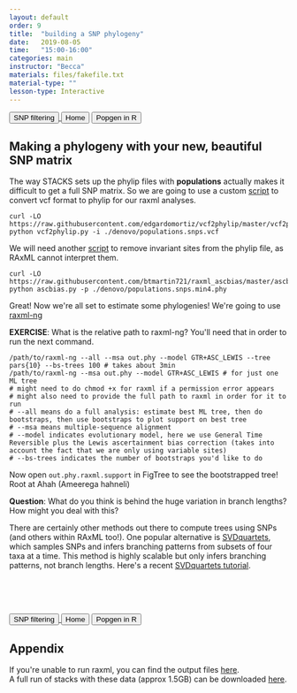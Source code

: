 ```yaml
---
layout: default
order: 9
title:  "building a SNP phylogeny"
date:   2019-08-05
time:   "15:00-16:00"
categories: main
instructor: "Becca"
materials: files/fakefile.txt
material-type: ""
lesson-type: Interactive
---
```

<a href="https://rdtarvin.github.io/IBS2019_Genomics-of-Biodiversity/main/2019/08/05/08-stacks-filtering.html"><button>SNP filtering</button>	<a href="https://rdtarvin.github.io/IBS2019_Genomics-of-Biodiversity/"><button>Home</button></a>    <a href="https://rdtarvin.github.io/IBS2019_Genomics-of-Biodiversity/main/2019/08/05/11-popgen-in-R.html"><button>Popgen in R</button></a>

## Making a phylogeny with your new, beautiful SNP matrix

The way STACKS sets up the phylip files with **populations** actually makes it difficult to get a full SNP matrix. 
So we are going to use a custom [script](https://github.com/edgardomortiz/vcf2phylip) to convert vcf format to phylip for our raxml analyses.
	
	curl -LO https://raw.githubusercontent.com/edgardomortiz/vcf2phylip/master/vcf2phylip.py
	python vcf2phylip.py -i ./denovo/populations.snps.vcf


We will need another [script](https://github.com/btmartin721/raxml_ascbias) to remove invariant sites from the phylip file, as RAxML cannot interpret them.

	curl -LO https://raw.githubusercontent.com/btmartin721/raxml_ascbias/master/ascbias.py
	python ascbias.py -p ./denovo/populations.snps.min4.phy

Great! Now we're all set to estimate some phylogenies! We're going to use [raxml-ng](https://github.com/amkozlov/raxml-ng/wiki)

**EXERCISE**: What is the relative path to raxml-ng? You'll need that in order to run the next command.

	/path/to/raxml-ng --all --msa out.phy --model GTR+ASC_LEWIS --tree pars{10} --bs-trees 100 # takes about 3min
	/path/to/raxml-ng --msa out.phy --model GTR+ASC_LEWIS # for just one ML tree
	# might need to do chmod +x for raxml if a permission error appears
	# might also need to provide the full path to raxml in order for it to run
	# --all means do a full analysis: estimate best ML tree, then do bootstraps, then use bootstraps to plot support on best tree
	# --msa means multiple-sequence alignment
	# --model indicates evolutionary model, here we use General Time Reversible plus the Lewis ascertainment bias correction (takes into account the fact that we are only using variable sites)
	# --bs-trees indicates the number of bootstraps you'd like to do
	

Now open `out.phy.raxml.support` in FigTree to see the bootstrapped tree! Root at Ahah (Ameerega hahneli)<br>

**Question**: What do you think is behind the huge variation in branch lengths? How might you deal with this?
<br>

There are certainly other methods out there to compute trees using SNPs (and others within RAxML too!). 
One popular alternative is [SVDquartets](http://evomics.org/learning/phylogenetics/svdquartets/),
which samples SNPs and infers branching patterns from subsets of four taxa at a time. This method is highly scalable 
but only infers branching patterns, not branch lengths. Here's a recent [SVDquartets tutorial](http://www.phylosolutions.com/tutorials/ssb2018/svdquartets-tutorial.html).

<br><br><br>



<a href="https://rdtarvin.github.io/IBS2019_Genomics-of-Biodiversity/main/2019/08/05/08-stacks-filtering.html"><button>SNP filtering</button>	<a href="https://rdtarvin.github.io/IBS2019_Genomics-of-Biodiversity/"><button>Home</button></a>    <a href="https://rdtarvin.github.io/IBS2019_Genomics-of-Biodiversity/main/2019/08/05/11-popgen-in-R.html"><button>Popgen in R</button></a>


## Appendix


If you're unable to run raxml, you can find the output files [here](https://drive.google.com/drive/folders/17Uvth1Ky5x1uqPtUOenspudYNRdXSztC?usp=sharing).<br>
A full run of stacks with these data (approx 1.5GB) can be downloaded [here](https://drive.google.com/drive/folders/172ZgAdYmVJhZ_ILaKgY5EHRqV-dWnf_y?usp=sharing).<br>

